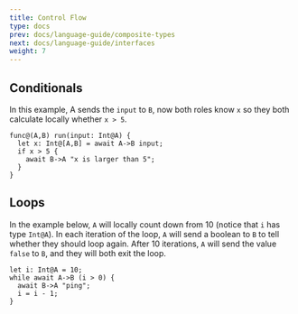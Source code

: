 ```yaml
---
title: Control Flow
type: docs
prev: docs/language-guide/composite-types
next: docs/language-guide/interfaces
weight: 7
---
```


## Conditionals

In this example, A sends the `input` to `B`, now both roles know `x` so they both calculate locally whether `x > 5`.

```tempo {filename=Tempo}
func@(A,B) run(input: Int@A) {
  let x: Int@[A,B] = await A->B input;
  if x > 5 {
    await B->A "x is larger than 5";
  }
}
```

## Loops

In the example below, `A` will locally count down from 10 (notice that `i` has type `Int@A`).
In each iteration of the loop, `A` will send a boolean to `B` to tell whether they should loop again.
After 10 iterations, `A` will send the value `false` to `B`, and they will both exit the loop.

```tempo {filename=Tempo}
let i: Int@A = 10;
while await A->B (i > 0) {
  await B->A "ping";
  i = i - 1;
}
```
